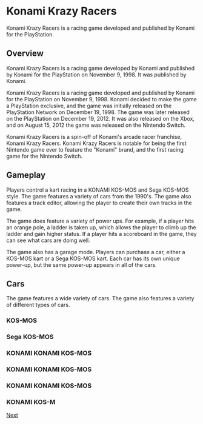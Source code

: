 # Konami Krazy Racers

Konami Krazy Racers is a racing game developed and published by Konami for the PlayStation.

## Overview

Konami Krazy Racers is a racing game developed by Konami and published by Konami for the PlayStation on November 9, 1998. It was published by Konami.

Konami Krazy Racers is a racing game developed and published by Konami for the PlayStation on November 9, 1998. Konami decided to make the game a PlayStation exclusive, and the game was initially released on the PlayStation Network on December 19, 1998. The game was later released on the PlayStation on December 19, 2012. It was also released on the Xbox, and on August 15, 2012 the game was released on the Nintendo Switch.

Konami Krazy Racers is a spin-off of Konami's arcade racer franchise, Konami Krazy Racers. Konami Krazy Racers is notable for being the first Nintendo game ever to feature the "Konami" brand, and the first racing game for the Nintendo Switch.

## Gameplay

Players control a kart racing in a KONAMI KOS-MOS and Sega KOS-MOS style. The game features a variety of cars from the 1990's. The game also features a track editor, allowing the player to create their own tracks in the game.

The game does feature a variety of power ups. For example, if a player hits an orange pole, a ladder is taken up, which allows the player to climb up the ladder and gain higher status. If a player hits a scoreboard in the game, they can see what cars are doing well.

The game also has a garage mode. Players can purchase a car, either a KOS-MOS kart or a Sega KOS-MOS kart. Each car has its own unique power-up, but the same power-up appears in all of the cars.

## Cars

The game features a wide variety of cars. The game also features a variety of different types of cars.

### KOS-MOS

### Sega KOS-MOS

### KONAMI KONAMI KOS-MOS

### KONAMI KONAMI KOS-MOS

### KONAMI KONAMI KOS-MOS

### KONAMI KOS-M
[Next](191.md)